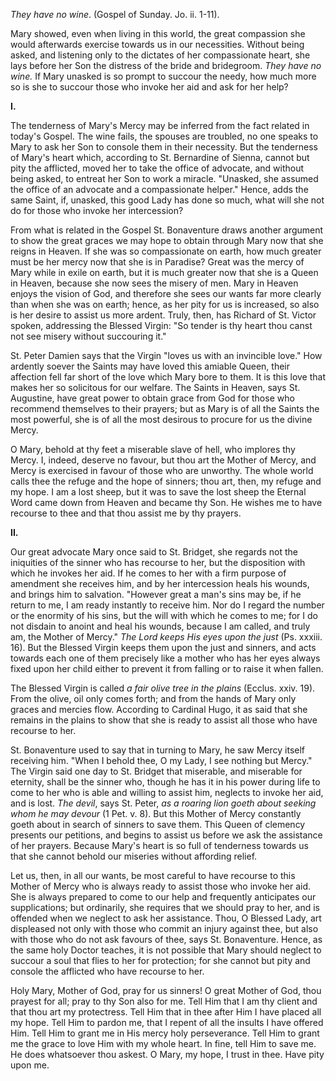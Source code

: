 
*They have no wine*. (Gospel of Sunday. Jo. ii. 1-11).

Mary showed, even when living in this world, the great compassion she would afterwards exercise towards us in our necessities. Without being asked, and listening only to the dictates of her compassionate heart, she lays before her Son the distress of the bride and bridegroom. *They have no wine.* If Mary unasked is so prompt to succour the needy, how much more so is she to succour those who invoke her aid and ask for her help?

**I\.**

The tenderness of Mary\'s Mercy may be inferred from the fact related in today\'s Gospel. The wine fails, the spouses are troubled, no one speaks to Mary to ask her Son to console them in their necessity. But the tenderness of Mary\'s heart which, according to St. Bernardine of Sienna, cannot but pity the afflicted, moved her to take the office of advocate, and without being asked, to entreat her Son to work a miracle. \"Unasked, she assumed the office of an advocate and a compassionate helper.\" Hence, adds the same Saint, if, unasked, this good Lady has done so much, what will she not do for those who invoke her intercession?

From what is related in the Gospel St. Bonaventure draws another argument to show the great graces we may hope to obtain through Mary now that she reigns in Heaven. If she was so compassionate on earth, how much greater must be her mercy now that she is in Paradise? Great was the mercy of Mary while in exile on earth, but it is much greater now that she is a Queen in Heaven, because she now sees the misery of men. Mary in Heaven enjoys the vision of God, and therefore she sees our wants far more clearly than when she was on earth; hence, as her pity for us is increased, so also is her desire to assist us more ardent. Truly, then, has Richard of St. Victor spoken, addressing the Blessed Virgin: \"So tender is thy heart thou canst not see misery without succouring it.\"

St. Peter Damien says that the Virgin \"loves us with an invincible love.\" How ardently soever the Saints may have loved this amiable Queen, their affection fell far short of the love which Mary bore to them. It is this love that makes her so solicitous for our welfare. The Saints in Heaven, says St. Augustine, have great power to obtain grace from God for those who recommend themselves to their prayers; but as Mary is of all the Saints the most powerful, she is of all the most desirous to procure for us the divine Mercy.

O Mary, behold at thy feet a miserable slave of hell, who implores thy Mercy. I, indeed, deserve no favour, but thou art the Mother of Mercy, and Mercy is exercised in favour of those who are unworthy. The whole world calls thee the refuge and the hope of sinners; thou art, then, my refuge and my hope. I am a lost sheep, but it was to save the lost sheep the Eternal Word came down from Heaven and became thy Son. He wishes me to have recourse to thee and that thou assist me by thy prayers.

**II\.**

Our great advocate Mary once said to St. Bridget, she regards not the iniquities of the sinner who has recourse to her, but the disposition with which he invokes her aid. If he comes to her with a firm purpose of amendment she receives him, and by her intercession heals his wounds, and brings him to salvation. \"However great a man\'s sins may be, if he return to me, I am ready instantly to receive him. Nor do I regard the number or the enormity of his sins, but the will with which he comes to me; for I do not disdain to anoint and heal his wounds, because I am called, and truly am, the Mother of Mercy.\" *The Lord keeps His eyes upon the just* (Ps. xxxiii. 16). But the Blessed Virgin keeps them upon the just and sinners, and acts towards each one of them precisely like a mother who has her eyes always fixed upon her child either to prevent it from falling or to raise it when fallen.

The Blessed Virgin is called *a fair olive tree in the plains* (Ecclus. xxiv. 19). From the olive, oil only comes forth; and from the hands of Mary only graces and mercies flow. According to Cardinal Hugo, it as said that she remains in the plains to show that she is ready to assist all those who have recourse to her.

St. Bonaventure used to say that in turning to Mary, he saw Mercy itself receiving him. \"When I behold thee, O my Lady, I see nothing but Mercy.\" The Virgin said one day to St. Bridget that miserable, and miserable for eternity, shall be the sinner who, though he has it in his power during life to come to her who is able and willing to assist him, neglects to invoke her aid, and is lost. *The devil*, says St. Peter, *as a roaring lion goeth about seeking whom he may devour* (1 Pet. v. 8). But this Mother of Mercy constantly goeth about in search of sinners to save them. This Queen of clemency presents our petitions, and begins to assist us before we ask the assistance of her prayers. Because Mary\'s heart is so full of tenderness towards us that she cannot behold our miseries without affording relief.

Let us, then, in all our wants, be most careful to have recourse to this Mother of Mercy who is always ready to assist those who invoke her aid. She is always prepared to come to our help and frequently anticipates our supplications; but ordinarily, she requires that we should pray to her, and is offended when we neglect to ask her assistance. Thou, O Blessed Lady, art displeased not only with those who commit an injury against thee, but also with those who do not ask favours of thee, says St. Bonaventure. Hence, as the same holy Doctor teaches, it is not possible that Mary should neglect to succour a soul that flies to her for protection; for she cannot but pity and console the afflicted who have recourse to her.

Holy Mary, Mother of God, pray for us sinners! O great Mother of God, thou prayest for all; pray to thy Son also for me. Tell Him that I am thy client and that thou art my protectress. Tell Him that in thee after Him I have placed all my hope. Tell Him to pardon me, that I repent of all the insults I have offered Him. Tell Him to grant me in His mercy holy perseverance. Tell Him to grant me the grace to love Him with my whole heart. In fine, tell Him to save me. He does whatsoever thou askest. O Mary, my hope, I trust in thee. Have pity upon me.

